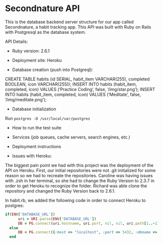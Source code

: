# Secondnature API

This is the database backend server structure for our app called Secondnature, a habit tracking app. This API was built with Ruby on Rails with Postgresql as the database system.

API Details:

* Ruby version: 2.6.1

* Deployment site: Heroku

* Database creation (push into Postgreql):

CREATE TABLE habits (id SERIAL, habit_item VARCHAR(255), completed BOOLEAN, icon VARCHAR(255));
INSERT INTO habits (habit_item, completed, icon) VALUES (‘Practice Coding’, false, ‘/img/star.png’);
INSERT INTO habits (habit_item, completed, icon) VALUES (‘Meditate’, false, ‘/img/meditate.png’);

* Database initialization

Run ```postgres -D /usr/local/var/postgres```

* How to run the test suite

* Services (job queues, cache servers, search engines, etc.)

* Deployment instructions

* Issues with Heroku:

The biggest pain point we had with this project was the deployment of the API on Heroku. First, our initial repositories were not .git initialized for some reason so we had to recreate the repositories. Caroline was having issues with .zsh in her terminal, so she had to change the Ruby Version to 2.3.7 in order to get Heroku to recognize the folder. Richard was able clone the repository and changed the Ruby Version back to 2.6.1.

In habit.rb, we added the following code in order to connect Heroku to postgres:

```ruby
if(ENV['DATABASE_URL'])
      uri = URI.parse(ENV['DATABASE_URL'])
      DB = PG.connect(uri.hostname, uri.port, nil, nil, uri.path[1..-1], uri.user, uri.password)
  else
      DB = PG.connect({:host => "localhost", :port => 5432, :dbname => 'habit_tracker_api_development'})
  end
  ```
